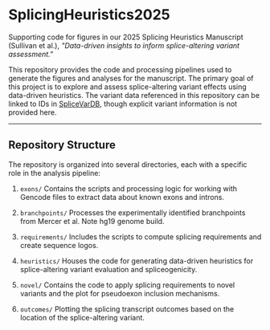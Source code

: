 # SplicingHeuristics2025

Supporting code for figures in our 2025 Splicing Heuristics Manuscript (Sullivan et al.), _"Data-driven insights to inform splice-altering variant assessment."_

This repository provides the code and processing pipelines used to generate the figures and analyses for the manuscript. The primary goal of this project is to explore and assess splice-altering variant effects using data-driven heuristics. The variant data referenced in this repository can be linked to IDs in [SpliceVarDB](https://www.splicevardb.org), though explicit variant information is not provided here.

---

## Repository Structure

The repository is organized into several directories, each with a specific role in the analysis pipeline:

1. `exons/`
Contains the scripts and processing logic for working with Gencode files to extract data about known exons and introns. 

2. `branchpoints/`
Processes the experimentally identified branchpoints from Mercer et al. Note hg19 genome build.

3. `requirements/`
Includes the scripts to compute splicing requirements and create sequence logos.

4. `heuristics/`
Houses the code for generating data-driven heuristics for splice-altering variant evaluation and spliceogenicity.

5. `novel/`
Contains the code to apply splicing requirements to novel variants and the plot for pseudoexon inclusion mechanisms.

6. `outcomes/`
Plotting the splicing transcript outcomes based on the location of the splice-altering variant.

